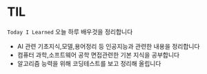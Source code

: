 # TIL
`Today I Learned` 오늘 하루 배우것을 정리합니다 

* AI 관련 기초지식,모델,용어정리 등 인공지능과 관련한 내용을 정리합니다
* 컴퓨터 과학,소프트웨어 공학 면접관련한 기본 지식을 공부합니다 
* 알고리즘 능력을 위해 코딩테스트를 보고 정리해 올립니다 
